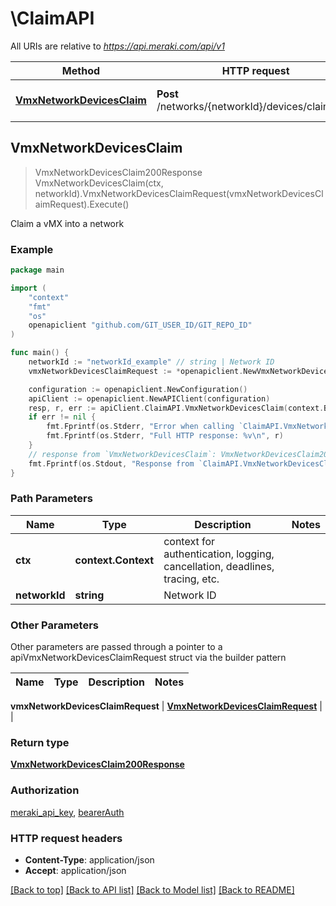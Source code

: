 # \ClaimAPI

All URIs are relative to *https://api.meraki.com/api/v1*

Method | HTTP request | Description
------------- | ------------- | -------------
[**VmxNetworkDevicesClaim**](ClaimAPI.md#VmxNetworkDevicesClaim) | **Post** /networks/{networkId}/devices/claim/vmx | Claim a vMX into a network



## VmxNetworkDevicesClaim

> VmxNetworkDevicesClaim200Response VmxNetworkDevicesClaim(ctx, networkId).VmxNetworkDevicesClaimRequest(vmxNetworkDevicesClaimRequest).Execute()

Claim a vMX into a network



### Example

```go
package main

import (
	"context"
	"fmt"
	"os"
	openapiclient "github.com/GIT_USER_ID/GIT_REPO_ID"
)

func main() {
	networkId := "networkId_example" // string | Network ID
	vmxNetworkDevicesClaimRequest := *openapiclient.NewVmxNetworkDevicesClaimRequest("Size_example") // VmxNetworkDevicesClaimRequest | 

	configuration := openapiclient.NewConfiguration()
	apiClient := openapiclient.NewAPIClient(configuration)
	resp, r, err := apiClient.ClaimAPI.VmxNetworkDevicesClaim(context.Background(), networkId).VmxNetworkDevicesClaimRequest(vmxNetworkDevicesClaimRequest).Execute()
	if err != nil {
		fmt.Fprintf(os.Stderr, "Error when calling `ClaimAPI.VmxNetworkDevicesClaim``: %v\n", err)
		fmt.Fprintf(os.Stderr, "Full HTTP response: %v\n", r)
	}
	// response from `VmxNetworkDevicesClaim`: VmxNetworkDevicesClaim200Response
	fmt.Fprintf(os.Stdout, "Response from `ClaimAPI.VmxNetworkDevicesClaim`: %v\n", resp)
}
```

### Path Parameters


Name | Type | Description  | Notes
------------- | ------------- | ------------- | -------------
**ctx** | **context.Context** | context for authentication, logging, cancellation, deadlines, tracing, etc.
**networkId** | **string** | Network ID | 

### Other Parameters

Other parameters are passed through a pointer to a apiVmxNetworkDevicesClaimRequest struct via the builder pattern


Name | Type | Description  | Notes
------------- | ------------- | ------------- | -------------

 **vmxNetworkDevicesClaimRequest** | [**VmxNetworkDevicesClaimRequest**](VmxNetworkDevicesClaimRequest.md) |  | 

### Return type

[**VmxNetworkDevicesClaim200Response**](VmxNetworkDevicesClaim200Response.md)

### Authorization

[meraki_api_key](../README.md#meraki_api_key), [bearerAuth](../README.md#bearerAuth)

### HTTP request headers

- **Content-Type**: application/json
- **Accept**: application/json

[[Back to top]](#) [[Back to API list]](../README.md#documentation-for-api-endpoints)
[[Back to Model list]](../README.md#documentation-for-models)
[[Back to README]](../README.md)

